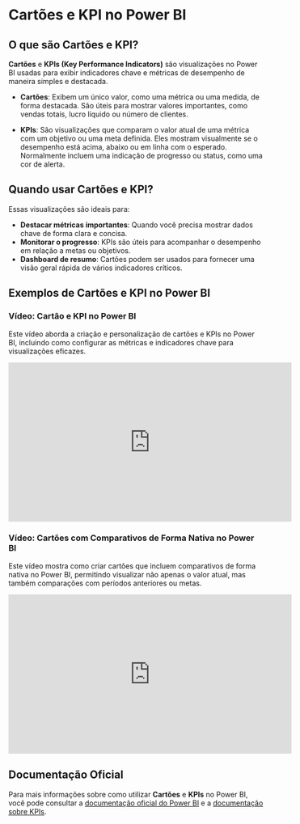 # Cartões e KPI no Power BI

## O que são Cartões e KPI?

**Cartões** e **KPIs (Key Performance Indicators)** são visualizações no Power BI usadas para exibir indicadores chave e métricas de desempenho de maneira simples e destacada.

- **Cartões**: Exibem um único valor, como uma métrica ou uma medida, de forma destacada. São úteis para mostrar valores importantes, como vendas totais, lucro líquido ou número de clientes.
  
- **KPIs**: São visualizações que comparam o valor atual de uma métrica com um objetivo ou uma meta definida. Eles mostram visualmente se o desempenho está acima, abaixo ou em linha com o esperado. Normalmente incluem uma indicação de progresso ou status, como uma cor de alerta.

## Quando usar Cartões e KPI?

Essas visualizações são ideais para:

- **Destacar métricas importantes**: Quando você precisa mostrar dados chave de forma clara e concisa.
- **Monitorar o progresso**: KPIs são úteis para acompanhar o desempenho em relação a metas ou objetivos.
- **Dashboard de resumo**: Cartões podem ser usados para fornecer uma visão geral rápida de vários indicadores críticos.

## Exemplos de Cartões e KPI no Power BI

### Vídeo: Cartão e KPI no Power BI

Este vídeo aborda a criação e personalização de cartões e KPIs no Power BI, incluindo como configurar as métricas e indicadores chave para visualizações eficazes.

<iframe width="560" height="315" src="https://www.youtube.com/embed/Dtin--5JuGE?si=0cNhqM8Qnv1RUjaf" title="YouTube video player" frameborder="0" allow="accelerometer; autoplay; clipboard-write; encrypted-media; gyroscope; picture-in-picture; web-share" referrerpolicy="strict-origin-when-cross-origin" allowfullscreen></iframe>

### Vídeo: Cartões com Comparativos de Forma Nativa no Power BI

Este vídeo mostra como criar cartões que incluem comparativos de forma nativa no Power BI, permitindo visualizar não apenas o valor atual, mas também comparações com períodos anteriores ou metas.

<iframe width="560" height="315" src="https://www.youtube.com/embed/uGYNqVAaJL8?si=RApCApSfL-xvJ6Gw" title="YouTube video player" frameborder="0" allow="accelerometer; autoplay; clipboard-write; encrypted-media; gyroscope; picture-in-picture; web-share" referrerpolicy="strict-origin-when-cross-origin" allowfullscreen></iframe>

## Documentação Oficial

Para mais informações sobre como utilizar **Cartões** e **KPIs** no Power BI, você pode consultar a [documentação oficial do Power BI](https://docs.microsoft.com/pt-br/power-bi/visuals/power-bi-visualization-card) e a [documentação sobre KPIs](https://docs.microsoft.com/pt-br/power-bi/visuals/power-bi-visualization-kpi).
